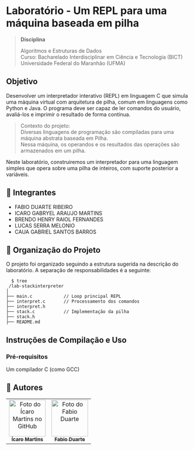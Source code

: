 # Laboratório -  Um REPL para uma máquina baseada em pilha

> **Disciplina** <br>
>
> Algoritmos e Estruturas de Dados  
> Curso: Bacharelado Interdisciplinar em Ciência e Tecnologia (BICT)  
> Universidade Federal do Maranhão (UFMA)

## Objetivo
Desenvolver um interpretador interativo (REPL) em linguagem C que simula uma máquina virtual com arquitetura de pilha, comum em linguagens como Python e Java. O programa deve ser capaz de ler comandos do usuário, avaliá-los e imprimir o resultado de forma contínua.

> Contexto do projeto: <br> Diversas linguagens de programação são compiladas para uma máquina abstrata baseada em Pilha. <br> Nessa máquina, os operandos e os resultados das operações são armazenados em um pilha.

Neste laboratório, construiremos um interpretador para uma linguagem simples que opera sobre uma pilha de inteiros, com suporte posterior a variáveis.

## 👥 Integrantes
- FABIO DUARTE RIBEIRO
- ICARO GABRYEL ARAUJO MARTINS
- BRENDO HENRY RAIOL FERNANDES
- LUCAS SERRA MELONIO
- CAUA GABRIEL SANTOS BARROS

## 📂 Organização do Projeto
O projeto foi organizado seguindo a estrutura sugerida na descrição do laboratório. A separação de responsabilidades é a seguinte:
```shell
  $ tree
 /lab-stackinterpreter
│
├── main.c            // Loop principal REPL
├── interpret.c       // Processamento dos comandos
├── interpret.h
├── stack.c           // Implementação da pilha
├── stack.h
├── README.md
```


## Instruções de Compilação e Uso
### Pré-requisitos
Um compilador C (como GCC)

## 🤝 Autores
<table>
  <tr>
    <td align="center">
      <a href="https://github.com/Martins98725" title="defina o título do link">
        <img src="https://avatars.githubusercontent.com/u/114537757?v=4" width="100px;" alt="Foto do Ícaro Martins no GitHub"/><br>
        <sub>
          <b>Ícaro Martins</b>
        </sub>
      </a>
    </td>
  <td align="center">
      <a href="https://github.com/FabinDr" title="defina o título do link">
        <img src="https://avatars.githubusercontent.com/u/124143933?v=4" width="100px;" alt="Foto do Fabio Duarte"/><br>
        <sub>
          <b>Fabio Duarte</b>
        </sub>
      </a>
    </td>
    
</table>
